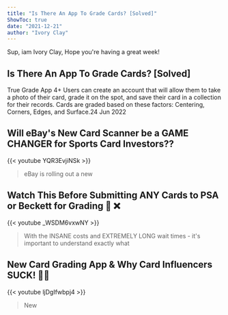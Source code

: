 ```yaml
---
title: "Is There An App To Grade Cards? [Solved]"
ShowToc: true 
date: "2021-12-21"
author: "Ivory Clay" 
---
```


Sup, iam Ivory Clay, Hope you're having a great week!
## Is There An App To Grade Cards? [Solved]
True Grade App 4+ Users can create an account that will allow them to take a photo of their card, grade it on the spot, and save their card in a collection for their records. Cards are graded based on these factors: Centering, Corners, Edges, and Surface.24 Jun 2022

## Will eBay's New Card Scanner be a GAME CHANGER for Sports Card Investors??
{{< youtube YQR3EvjiNSk >}}
>eBay is rolling out a new 

## Watch This Before Submitting ANY Cards to PSA or Beckett for Grading 🤯 ❌
{{< youtube _WSDM6vxwNY >}}
>With the INSANE costs and EXTREMELY LONG wait times - it's important to understand exactly what 

## New Card Grading App & Why Card Influencers SUCK! 🤦‍♂️
{{< youtube ljDgIfwbpj4 >}}
>New 

